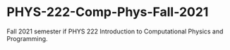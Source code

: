 # PHYS-222-Comp-Phys-Fall-2021
Fall 2021 semester if PHYS 222 Introduction to Computational Physics and Programming.
